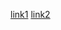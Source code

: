 [link1](https://lcarlos07.github.io/TrabalhosPC/catalogoindex.html)
[link2](http://127.0.0.1:5500/paragrafoindex.html)
